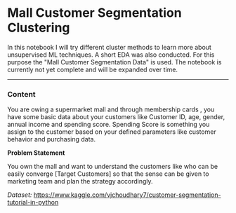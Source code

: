 # Mall Customer Segmentation Clustering

In this notebook I will try different cluster methods to learn more about unsupervised ML techniques. A short EDA was also conducted. For this purpose the "Mall Customer Segmentation Data" is used. The notebook is currently not yet complete and will be expanded over time.

---

### Content

You are owing a supermarket mall and through membership cards , you have some basic data about your customers like Customer ID, age, gender, annual income and spending score.
Spending Score is something you assign to the customer based on your defined parameters like customer behavior and purchasing data.


**Problem Statement**

You own the mall and want to understand the customers like who can be easily converge [Target Customers] so that the sense can be given to marketing team and plan the strategy accordingly.


*Dataset:* https://www.kaggle.com/vjchoudhary7/customer-segmentation-tutorial-in-python
